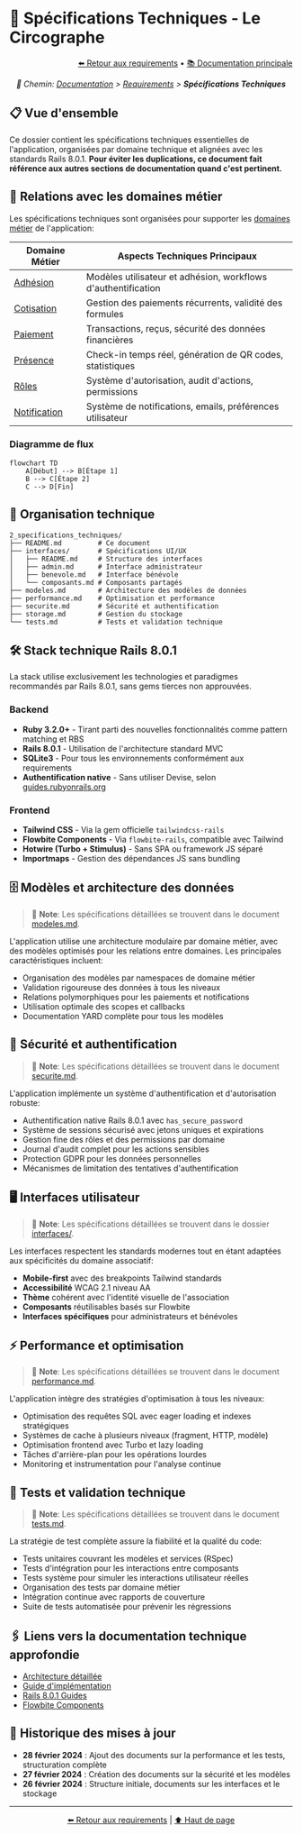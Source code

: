 # 🔧 Spécifications Techniques - Le Circographe

<div align="right">
  <a href="../README.md">⬅️ Retour aux requirements</a> •
  <a href="../../profile/README.md">📚 Documentation principale</a>
</div>

<p align="center"><i>🧭 Chemin: <a href="../../profile/README.md">Documentation</a> > <a href="../README.md">Requirements</a> > <b>Spécifications Techniques</b></i></p>

## 📋 Vue d'ensemble

Ce dossier contient les spécifications techniques essentielles de l'application, organisées par domaine technique et alignées avec les standards Rails 8.0.1. **Pour éviter les duplications, ce document fait référence aux autres sections de documentation quand c'est pertinent.**

## 🔄 Relations avec les domaines métier

Les spécifications techniques sont organisées pour supporter les [domaines métier](../1_métier/index.md) de l'application:

| Domaine Métier | Aspects Techniques Principaux |
|----------------|-------------------------------|
| [Adhésion](../1_métier/adhesion/index.md) | Modèles utilisateur et adhésion, workflows d'authentification |
| [Cotisation](../1_métier/cotisation/index.md) | Gestion des paiements récurrents, validité des formules |
| [Paiement](../1_métier/paiement/index.md) | Transactions, reçus, sécurité des données financières |
| [Présence](../1_métier/presence/index.md) | Check-in temps réel, génération de QR codes, statistiques |
| [Rôles](../1_métier/roles/index.md) | Système d'autorisation, audit d'actions, permissions |
| [Notification](../1_métier/notification/index.md) | Système de notifications, emails, préférences utilisateur |


### Diagramme de flux

```mermaid
flowchart TD
    A[Début] --> B[Étape 1]
    B --> C[Étape 2]
    C --> D[Fin]
```

## 📂 Organisation technique

```
2_specifications_techniques/
├── README.md         # Ce document
├── interfaces/       # Spécifications UI/UX
│   ├── README.md     # Structure des interfaces
│   ├── admin.md      # Interface administrateur
│   ├── benevole.md   # Interface bénévole
│   └── composants.md # Composants partagés
├── modeles.md        # Architecture des modèles de données
├── performance.md    # Optimisation et performance
├── securite.md       # Sécurité et authentification
├── storage.md        # Gestion du stockage
└── tests.md          # Tests et validation technique
```

## 🛠️ Stack technique Rails 8.0.1

La stack utilise exclusivement les technologies et paradigmes recommandés par Rails 8.0.1, sans gems tierces non approuvées.

### Backend
- **Ruby 3.2.0+** - Tirant parti des nouvelles fonctionnalités comme pattern matching et RBS
- **Rails 8.0.1** - Utilisation de l'architecture standard MVC
- **SQLite3** - Pour tous les environnements conformément aux requirements
- **Authentification native** - Sans utiliser Devise, selon [guides.rubyonrails.org](https://guides.rubyonrails.org)

### Frontend
- **Tailwind CSS** - Via la gem officielle `tailwindcss-rails`
- **Flowbite Components** - Via `flowbite-rails`, compatible avec Tailwind
- **Hotwire (Turbo + Stimulus)** - Sans SPA ou framework JS séparé
- **Importmaps** - Gestion des dépendances JS sans bundling

## 🗄️ Modèles et architecture des données

> 📝 **Note**: Les spécifications détaillées se trouvent dans le document [modeles.md](modeles.md).

L'application utilise une architecture modulaire par domaine métier, avec des modèles optimisés pour les relations entre domaines. Les principales caractéristiques incluent:

- Organisation des modèles par namespaces de domaine métier
- Validation rigoureuse des données à tous les niveaux
- Relations polymorphiques pour les paiements et notifications
- Utilisation optimale des scopes et callbacks
- Documentation YARD complète pour tous les modèles

## 🔐 Sécurité et authentification

> 📝 **Note**: Les spécifications détaillées se trouvent dans le document [securite.md](securite.md).

L'application implémente un système d'authentification et d'autorisation robuste:

- Authentification native Rails 8.0.1 avec `has_secure_password`
- Système de sessions sécurisé avec jetons uniques et expirations
- Gestion fine des rôles et des permissions par domaine
- Journal d'audit complet pour les actions sensibles
- Protection GDPR pour les données personnelles
- Mécanismes de limitation des tentatives d'authentification

## 🖥️ Interfaces utilisateur

> 📝 **Note**: Les spécifications détaillées se trouvent dans le dossier [interfaces/](./interfaces/).

Les interfaces respectent les standards modernes tout en étant adaptées aux spécificités du domaine associatif:

- **Mobile-first** avec des breakpoints Tailwind standards
- **Accessibilité** WCAG 2.1 niveau AA
- **Thème** cohérent avec l'identité visuelle de l'association
- **Composants** réutilisables basés sur Flowbite
- **Interfaces spécifiques** pour administrateurs et bénévoles

## ⚡ Performance et optimisation

> 📝 **Note**: Les spécifications détaillées se trouvent dans le document [performance.md](performance.md).

L'application intègre des stratégies d'optimisation à tous les niveaux:

- Optimisation des requêtes SQL avec eager loading et indexes stratégiques
- Systèmes de cache à plusieurs niveaux (fragment, HTTP, modèle)
- Optimisation frontend avec Turbo et lazy loading
- Tâches d'arrière-plan pour les opérations lourdes
- Monitoring et instrumentation pour l'analyse continue

## 🧪 Tests et validation technique

> 📝 **Note**: Les spécifications détaillées se trouvent dans le document [tests.md](tests.md).

La stratégie de test complète assure la fiabilité et la qualité du code:

- Tests unitaires couvrant les modèles et services (RSpec)
- Tests d'intégration pour les interactions entre composants
- Tests système pour simuler les interactions utilisateur réelles
- Organisation des tests par domaine métier
- Intégration continue avec rapports de couverture
- Suite de tests automatisée pour prévenir les régressions

## 🖇️ Liens vers la documentation technique approfondie

- [Architecture détaillée](../..../..../../docs/architecture/README.md)
- [Guide d'implémentation](../../docs/architecture/README.md)
- [Rails 8.0.1 Guides](https://guides.rubyonrails.org/)
- [Flowbite Components](https://flowbite.com/docs/components/)

## 📆 Historique des mises à jour

- **28 février 2024** : Ajout des documents sur la performance et les tests, structuration complète
- **27 février 2024** : Création des documents sur la sécurité et les modèles 
- **26 février 2024** : Structure initiale, documents sur les interfaces et le stockage

---

<div align="center">
  <p>
    <a href="../README.md">⬅️ Retour aux requirements</a> | 
    <a href="#-spécifications-techniques---le-circographe">⬆️ Haut de page</a>
  </p>
</div> 